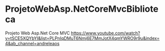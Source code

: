 # ProjetoWebAsp.NetCoreMvcBiblioteca
Projeto Web Asp.Net Core MVC
https://www.youtube.com/watch?v=tSCE5XQYbYI&list=PLPnIqDMuT6Nmj6E7MmJotX4qmYWRO9r9u&index=4&ab_channel=andreleaos